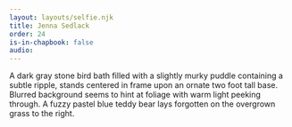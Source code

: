 ```yaml
---
layout: layouts/selfie.njk
title: Jenna Sedlack
order: 24
is-in-chapbook: false
audio:
---
```


A dark gray stone bird bath filled with a slightly murky puddle containing a subtle ripple, stands centered in frame upon an ornate two foot tall base. Blurred background seems to hint at foliage with warm light peeking through. A fuzzy pastel blue teddy bear lays forgotten on the overgrown grass to the right.
